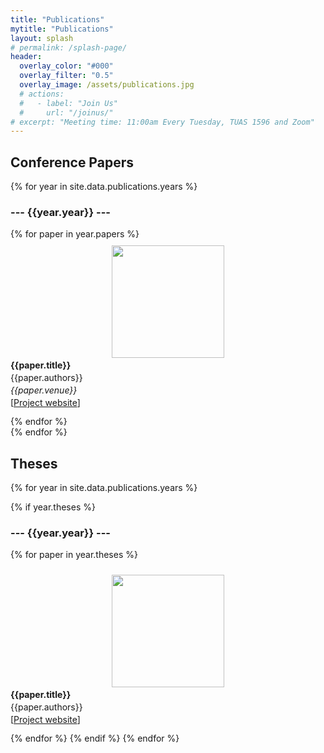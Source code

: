 ```yaml
---
title: "Publications"
mytitle: "Publications"
layout: splash
# permalink: /splash-page/
header:
  overlay_color: "#000"
  overlay_filter: "0.5"
  overlay_image: /assets/publications.jpg
  # actions:
  #   - label: "Join Us"
  #     url: "/joinus/"
# excerpt: "Meeting time: 11:00am Every Tuesday, TUAS 1596 and Zoom"
---
```


## Conference Papers

<style>
div.paper {
  display: flex;
  flex-wrap: wrap;
  align-items: left;
  justify-content: center;
  padding: 10px 0;
}

img.paper-thumbnail {
  width: 180px;
  height: 180px;
  object-fit: cover;
}

div {
  /* border: 1px solid black; */
}

div.paper-desc {
  width: 1030px;
  margin-left: auto;
  /* margin-right: 15px; */
  /* justify-content: right; */
}

p.paper {
  /* text-align: center; */
  margin: 3px 0;
}


</style>

{% for year in site.data.publications.years %}

### --- {{year.year}} ---

<div class="papers">
{% for paper in year.papers %}
  <div class="paper">
    <div class="paper-thumbnail">
      <a href="{{paper.website}}"><img src="{{paper.thumbnail}}" class="paper-thumbnail" /></a>  </div>
    <div class="paper-desc">
      <p class="paper"><b>{{paper.title}}</b></p>
      <p class="paper">{{paper.authors}}</p>
      <p class="paper"><i>{{paper.venue}}</i></p>
      <p class="paper">[<a href="{{paper.website}}">Project website</a>]</p>
    </div>
  </div>
{% endfor %}
</div>
{% endfor %}

## Theses

{% for year in site.data.publications.years %}

{% if year.theses %}

### --- {{year.year}} ---

<div class="papers">

{% for paper in year.theses %}

  <div class="paper">
    <div class="paper-thumbnail">
      <a href="{{paper.website}}"><img src="{{paper.thumbnail}}" class="paper-thumbnail" /></a>
    </div>
    <div class="paper-desc">
      <p class="paper"><b>{{paper.title}}</b></p>
      <p class="paper">{{paper.authors}}</p>
      <p class="paper">[<a href="{{paper.website}}">Project website</a>]</p>
    </div>
  </div>
{% endfor %}
{% endif %}
{% endfor %}

</div>
